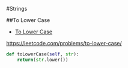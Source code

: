 #Strings

##To Lower Case

+ [To Lower Case](#to-lower-case)

https://leetcode.com/problems/to-lower-case/

``` python
def toLowerCase(self, str):
    return(str.lower())

```
